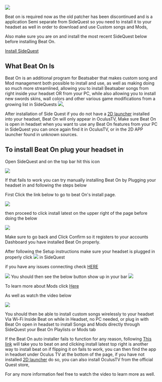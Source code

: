 ![](https://cdn.discordapp.com/attachments/608376262347587595/612334810072875166/Screenshot_993.png)

Beat on is required now as the old patcher has been discontinued and is a application Semi separate from SideQuest so you need to install it to your headset as well in order to download and use Custom songs and Mods, 

Also make sure you are on and install the most recent SideQuest below before installing Beat On. 

[Install SideQuest](https://sidequestvr.com/#/download)

What Beat On Is
----
Beat On is an additional program for Beatsaber that makes custom song and Mod management both possible to install and use, as well as making doing so much more streamlined, allowing you to install Beatsaber songs from right inside your headset OR from your PC, while also allowing you to install new swords skins, wall colors and other various game modifications from a growing list in SideQuests [![](https://cdn.discordapp.com/attachments/608376262347587595/610263775584714773/Screenshot_1199.png)](https://sidequestvr.com/#/apps/4),

After installation of Side Quest if you do not have a [2D launcher](https://sidequestvr.com/#/app/199) installed into your headset, Beat On will only appear in OculusTV, Make sure Beat On is open in headset when you want to use any Beat On features from your PC in SideQuest you can once again find it in OculusTV, or in the 2D APP launcher found in unknown sources.


To install Beat On plug your headset in
----
Open SideQuest and on the top bar hit this icon 

![](https://cdn.discordapp.com/attachments/608376262347587595/608391608572051457/Screenshot_1076.png)


If that fails to work you can try manually installing Beat On by Plugging your headset in and following the steps below

First Click the link below to go to beat On's install page.

 [![](https://cdn.discordapp.com/attachments/608376262347587595/610258661109006347/Screenshot_1198.png)](https://sidequestvr.com/#/app/14)



then proceed to click install latest on the upper right of the page before doing the below

![](https://cdn.discordapp.com/attachments/608376262347587595/608385232768335899/Screenshot_1072.png)


Make sure to go back and Click Confirm so it registers to your accounts Dashboard you have installed Beat On properly.


After following the Setup instructions make sure your headset is plugged in properly click ![](https://cdn.discordapp.com/attachments/608376262347587595/608391608572051457/Screenshot_1076.png) in SideQuest

if you have any issues connecting check [HERE](https://github.com/the-expanse/SideQuest/wiki/I-am-having-issues-Connecting-,-what-do-i-do%3F)

![](https://cdn.discordapp.com/attachments/608376262347587595/609093393183932446/Screenshot_1123.png)
You should then see the below button show up in your bar
![](https://cdn.discordapp.com/attachments/608376262347587595/608392290867871756/Screenshot_1077.png)


To learn more about Mods click [Here](https://github.com/the-expanse/SideQuest/wiki/About-Installing-Mods-and-songs-through-SideQuest)

As well as watch the video below

[![](https://cdn.discordapp.com/attachments/608376262347587595/610247583352487936/Screenshot_1191.png)](https://www.youtube.com/watch?v=CPDqrAQWruU&lc=z23ag5ginnfbsl3iq04t1aokgbh5kytwso3tjwfl30kmbk0h00410.1563913415218266) 

You should then be able to install custom songs wirelessly to your headset Via Wi-Fi Inside Beat on while in Headset, no PC needed, or plug in with Beat On open in headset to install Songs and Mods directly through SideQuest your Beat On Playlists or Mods tab


If the Beat On auto installer fails to function for any reason, following [This link](https://sidequestvr.com/#/app/14) will take you to beat on and clicking install latest top right is another way to install beat on if flipping it on fails to work, you can then find the app in headset under Oculus TV at the bottom of the page, if you have not installed [2D launcher](https://sidequestvr.com/#/app/199) do so, you can also install OculusTV from the official Quest store,

For any more information feel free to watch the video to learn more as well.
